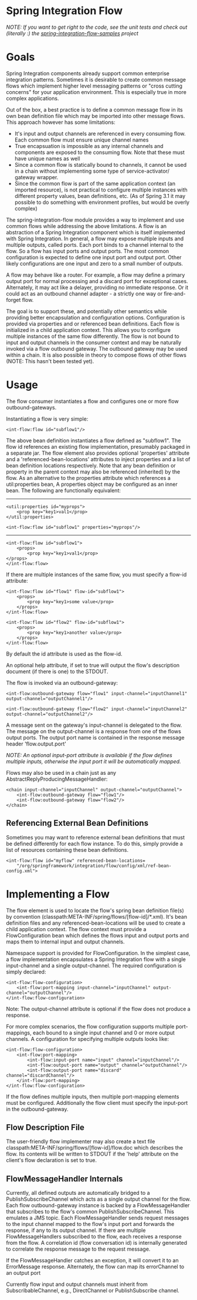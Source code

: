 Spring Integration Flow
========================

*NOTE: If you want to get right to the code, see the unit tests and check out (literally :) the [spring-integration-flow-samples](http:github.com/dturanski/spring-integration-flow-samples) project*

# Goals
Spring Integration components already support common enterprise integration patterns. Sometimes it is desirable to 
create common message flows which implement higher level messaging patterns or "cross cutting concerns" for your 
application environment. This is especially true in more complex applications.

Out of the box, a best practice is to define a common message flow in its own bean definition
file which may be imported into other message flows. This approach however has some limitations:

* It's input and output channels are referenced in every consuming flow. Each common flow must ensure unique channel names
* True encapsuation is impossible as any internal channels and components are exposed to the consuming flow. Note that these must have
unique names as well
* Since a common flow is statically bound to channels, it cannot be used in a chain without implementing some type of service-activator/
gateway wrapper.
* Since the common flow is part of the same application context (an imported resource), is not practical to configure multiple instances with
different property values, bean definitions, etc. (As of Spring 3.1 it may possible to do something with environment profiles, but would be overly complex) 

The spring-integration-flow module provides a way to implement and use common flows while addressing the above limitations. A flow is an 
abstraction of a Spring Integration component which is itself implemented with Spring Integration.  In general, a flow may expose multiple inputs and multiple outputs,
called ports. Each port binds to a channel internal to the flow. So a flow has input ports and output ports. The most common configuration is expected to define
one input port and output port. Other likely configurations are one input and zero to a small number of outputs. 

A flow may behave like a router. For example, a flow may define a primary output port for normal processing and a discard port for exceptional cases. 
Alternately, it may act like a delayer, providing no immediate response. Or it could act as an outbound channel adapter - a strictly one way or fire-and-forget flow. 

The goal is to support these, and potentially other semantics while providing better encapsulation and configuration options. Configuration is provided via properties
and or referenced bean definitions. Each flow is initialized in a child application context. This allows you to configure multiple instances of the same flow differently. 
The flow is not bound to input and output channels in the consumer context and may be naturally invoked via a flow outbound gateway. The outbound gateway may be used within 
a chain. It is also possible in theory to compose flows of other flows (NOTE: This hasn't been tested yet).    


# Usage
The flow consumer instantiates a flow and configures one or more flow outbound-gateways. 

Instantiating a flow is very simple:

	<int-flow:flow id="subflow1"/>

The above bean definition instantiates a flow defined as "subflow1". The flow id references an existing flow implementation, presumably packaged in a 
separate jar. The flow element also provides optional 'properties' attribute and a 'referenced-bean-locations' attributes to inject properties and a list of 
bean definition locations respectively. Note that any bean definition or property in the parent context may also be referenced (inherited) by the flow. As 
an alternative to the properties attribute which references a util:properties bean, A properties object may be configured as an inner bean. The following are functionally equivalent:

-----------------------------------------------------------
	
	
	<util:properties id="myprops">
    	<prop key="key1>val1</prop>
	</util:properties>

	<int-flow:flow id="subflow1" properties="myprops"/>

---------------------------------------------------------
	
	<int-flow:flow id="subflow1">
    	<props>
        	<prop key="key1>val1</prop>
    </props>
	</int-flow:flow>


If there are multiple instances of the same flow, you must specify a flow-id attribute:

	<int-flow:flow id="flow1" flow-id="subflow1">
    	<props>
        	<prop key="key1>some value</prop>
    	</props>
	</int-flow:flow>

	<int-flow:flow id="flow2" flow-id="subflow1">
    	<props>
        	<prop key="key1>another value</prop>
    	</props>
	</int-flow:flow>


By default the id attribute is used as the flow-id. 

An optional help attribute, if set to true will output the flow's description document (if there is one) to the STDOUT.


The flow is invoked via an outbound-gateway:

	<int-flow:outbound-gateway flow="flow1" input-channel="inputChannel1" output-channel="outputChannel1"/>
  
	<int-flow:outbound-gateway flow="flow2" input-channel="inputChannel2" output-channel="outputChannel2"/> 

A message sent on the gateway's input-channel is delegated to the flow. The message on the output-channel is a response from one of the flows output 
ports. The output port name is contained in the response message header 'flow.output.port' 

*NOTE: An optional input-port attribute is available if the flow defines multiple inputs, otherwise the input port it will be automatically mapped.*

Flows may also be used in a chain just as any AbstractReplyProducingMessageHandler:

	<chain input-channel="inputChannel" output-channel="outputChannel">
    	<int-flow:outbound-gateway flow="flow1"/>
    	<int-flow:outbound-gateway flow="flow2"/> 
	</chain>
	
## Referencing External Bean Definitions
Sometimes you may want to reference external bean definitions that must be defined differently for each flow instance. To do this, simply provide a list of resources containing these bean definitions.

	<int-flow:flow id="myflow" referenced-bean-locations=
		"/org/springframework/integration/flow/config/xml/ref-bean-config.xml">

 
# Implementing a Flow
The flow element is used to locate the flow's spring bean definition file(s) by convention (classpath:META-INF/spring/flows/[flow-id]/*.xml). It's bean definition 
files and any referenced-bean-locations will be used to create a child application context. The flow context must provide a FlowConfiguration bean which defines the 
flows input and output ports and maps them to internal input and output channels.

Namespace support is provided for FlowConfiguration. In the simplest case, a flow implementation encapsulates a Spring Integration flow with a single input-channel and 
a single output-channel. The required configuration is simply declared:

 	<int-flow:flow-configuration>
    	<int-flow:port-mapping input-channel="inputChannel" output-channel="outputChannel"/> 
	</int-flow:flow-configuration>

Note: The output-channel attribute is optional if the flow does not produce a response. 

For more complex scenarios, the flow configuration supports multiple port-mappings, each bound to a single input channel and 0 or more output channels. A configuration
for specifying multiple outputs looks like:

	<int-flow:flow-configuration> 
    	<int-flow:port-mapping>
        	<int-flow:input-port name="input" channel="inputChannel"/>
        	<int-flow:output-port name="output" channel="outputChannel"/>
        	<int-flow:output-port name="discard" channel="discardChannel"/>
    	</int-flow:port-mapping>
	</int-flow:flow-configuration>

If the flow defines multiple inputs, then multiple port-mapping elements must be configured. Additionally the flow client must specify the input-port in the outbound-gateway.

Flow Description File
----------------------
The user-friendly flow implementer may also create a text file classpath:META-INF/spring/flows/[flow-id]/flow.doc which describes the flow. Its contents will be written to 
STDOUT if the 'help' attribute on the client's flow declaration is set to true. 

FlowMessageHandler Internals
------------------------------
Currently, all defined outputs are automatically bridged to a PublishSubscribeChannel which acts as a single output channel for the flow. Each flow outbound-gateway instance 
is backed by a FlowMessageHandler that subscribes to the flow's common PublishSubscribeChannel. This emulates a JMS topic. Each FlowMessageHandler sends request messages to the input channel mapped to the flow's input port and forwards the response, if any to its output channel. If there are multiple FlowMessageHandlers subscribed to the flow, each receives a response from the flow. A correlation id (flow conversation id) is internally generated to correlate the response message to the request message.

If the FlowMessageHandler catches an exception, it will convert it to an ErrorMessage response. Alternately, the flow can map its errorChannel to an output port

Currently flow input and output channels must inherit from SubscribableChannel, e.g., DirectChannel or PublishSubscribe channel.
